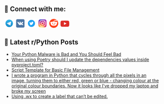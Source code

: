 ## 🔎 Connect with me:
[<img src="https://github.com/bullbesh/bullbesh/blob/main/images/Telegram.png" width="32" height="32" />](https://t.me/bullbesh)
[<img src="https://github.com/bullbesh/bullbesh/blob/main/images/VK.png" width="32" height="32" />](https://vk.com/bullbesh)
[<img src="https://github.com/bullbesh/bullbesh/blob/main/images/Twitter.png" width="32" height="32" />](https://twitter.com/bullbesh1)
[<img src="https://github.com/bullbesh/bullbesh/blob/main/images/Instagram.png" width="32" height="32" />](https://www.instagram.com/bullbesh)
[<img src="https://github.com/bullbesh/bullbesh/blob/main/images/Reddit.png" width="32" height="32" />](https://www.reddit.com/user/bullbesh)
[<img src="https://github.com/bullbesh/bullbesh/blob/main/images/YouTube.png" width="32" height="32" />](https://www.youtube.com/channel/UCtfjRs6uzgq5mfm8S06WTcg)

## 📕 Latest r/Python Posts
<!-- BLOG-POST-LIST:START -->
- [Your Python Malware is Bad and You Should Feel Bad](https://www.reddit.com/r/Python/comments/xopsgn/your_python_malware_is_bad_and_you_should_feel_bad/)
- [When using Poetry should I update the dependencies values inside pyproject.toml?](https://www.reddit.com/r/Python/comments/xopqhe/when_using_poetry_should_i_update_the/)
- [Script Template for Basic File Management](https://www.reddit.com/r/Python/comments/xopcol/script_template_for_basic_file_management/)
- [I wrote a program in Python that cycles through all the pixels in an image, turning them to either red, green or blue - changing colour at the original colour boundaries. Now it looks like I&#39;ve dropped my laptop and broke my screen](https://www.reddit.com/r/Python/comments/xop8g2/i_wrote_a_program_in_python_that_cycles_through/)
- [Using .wx to create a label that can’t be edited.](https://www.reddit.com/r/Python/comments/xooqo1/using_wx_to_create_a_label_that_cant_be_edited/)
<!-- BLOG-POST-LIST:END -->

